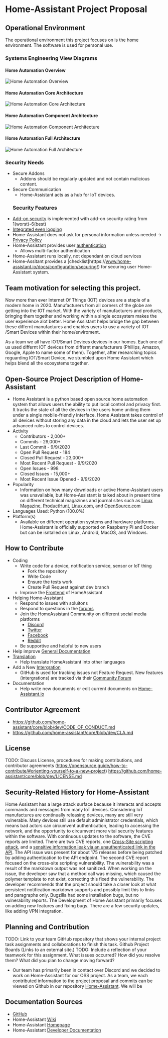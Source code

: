# Home-Assistant Project Proposal

## Operational Environment
The operational environment this project focuses on is the home environment. The software is used for personal use. 
  ### Systems Engineering View Diagrams
  #### Home Automation Overview
![Home Automation Overview](/images/home_automation_landscape.svg)
  #### Home Automation Core Architecture
![Home Automation Core Architecture](/images/ha_architecture.svg)
  #### Home Automation Component Architecture
![Home Automation Component Architecture](/images/component_interaction.png)
  #### Home Automation Full Architecture
![Home Automation Full Architecture](/images/ha_full_architecture.png)
  ### Security Needs
- Secure Addons
  - Addons should be regularly updated and not contain malicious content.
- Secure Communication
  - Home-Assistant acts as a hub for IoT devices.
  ### Security Features
- [Add-on security](https://developers.home-assistant.io/docs/add-ons/security) is implemented with add-on security rating from 1(worst)-6(best)
- [Integrated even logging](https://www.home-assistant.io/integrations/logger/)
- Home-Assistant does not ask for personal information unless needed -> [Privacy Policy](https://www.home-assistant.io/privacy/)
- Home-Assistant provides user [authentication](https://www.home-assistant.io/docs/authentication/)
  - Allows multi-factor authentication
- Home-Assistant runs locally, not dependant on cloud services
- Home-Assitant provides a [checklist]h(ttps://www.home-assistant.io/docs/configuration/securing/) for securing user Home-Assistant system.

## Team motivation for selecting this project.
Now more than ever Internet Of Things (IOT) devices are a staple of a modern home in 2020. Manufacturers from all corners of the globe are getting into the IOT market. With the variety of manufacturers and products, bringing them together and working within a single ecosystem makes the user experience alot better. Home Assistant helps bridge the gap between these differnt manufactures and enables users to use a variety of IOT /Smart Devices within their home/enviroment. 

As a team we all have IOT/Smart Devices  devices in our homes. Each one of us used differnt IOT devices from differnt manufacturers (Phillips, Amazon, Google, Apple to name some of them). Together, after researching topics reguarding IOT/Smart Device, we stumbled upon Home Assistant which helps blend all the ecosystems together.

## Open-Source Project Description of Home-Assistant 
- Home Assistant is a python based open source home automation system that allows users the ability to put local control and privacy first. It tracks the state of all the devices in the users home uniting them under a single mobile-friendly interface. Home Assistant takes control of all devices without storing any data in the cloud and lets the user set up advanced rules to control devices. 
- Activity
  - Contributors - 2,000+
  - Commits - 29,000+
  - Last Commit - 9/9/2020
  - Open Pull Request - 184
  - Closed Pull Request - 23,000+
  - Most Recent Pull Request - 9/9/2020
  - Open Issues - 998
  - Closed Issues - 15,000+
  - Most Recent Issue Opened - 9/9/2020
- Popularity
  - Information on how many downloads or active Home-Assistant users was unavailable, but Home-Assistant is talked about in present time on different technical magazines and journal sites such as [Linux Magazine](https://www.linux-magazine.com/Issues/2017/203/Home-Assistant), [ProductHunt](https://www.producthunt.com/posts/home-assistant), [Linux.com](https://www.linux.com/news/home-assistant-python-approach-home-automation-video/), and [OpenSource.com](https://opensource.com/article/17/7/home-automation-primer)
- Languages Used: Python (100.0%)
- Platform(s)
  - Available on different operation systems and hardware platforms. Home-Assistant is officially supported on Raspberry Pi and Docker but can be isntalled on Linux, Android, MacOS, and Windows.
    
 ## How to Contribute
  - Coding
    - Write code for a device, notification service, sensor or IoT thing
      - Fork the repository
      - Write Code
      - Ensure the tests work
      - Create Pull Request against dev branch
    - Improve the [Frontend](https://developers.home-assistant.io/docs/frontend/) of HomeAssistant
  - Helping Home-Assistant
    - Respond to issues with soluitons
    - Respond to questions in the [forums](https://community.home-assistant.io/)
    - Join the HomeAssistant Community on different social media platforms
      - [Discord](https://discord.com/invite/c5DvZ4e)
      - [Twitter](https://twitter.com/home_assistant)
      - [Facebook](https://www.facebook.com/homeassistantio)
      - [Reddit](https://www.reddit.com/r/homeassistant)
    - Be supportive and helpful to new users
  - Help improve [General Documentation](https://developers.home-assistant.io/docs/documenting/standards)
  - [Translation](https://developers.home-assistant.io/docs/translations)
    - Help translate HomeAssistant into other languages
  - Add a New [Intergration](https://developers.home-assistant.io/docs/development_index/)
    - GitHub is used for tracking issues not Feature Request. New features (intergrations) are tracked via their [Community Forum](https://community.home-assistant.io/c/feature-requests)
  - Documentation
    - Help write new documents or edit current documents on [Home-Assistant.io](https://www.home-assistant.io/)
    
 ## Contributor Agreement
- https://github.com/home-assistant/core/blob/dev/CODE_OF_CONDUCT.md
- https://github.com/home-assistant/core/blob/dev/CLA.md

 ## License 
TODO: Discuss License, procedures for making contributions, and contributor agreements (https://opensource.guide/how-to-contribute/#orienting-yourself-to-a-new-project)
  https://github.com/home-assistant/core/blob/dev/LICENSE.md

## Security-Related History for Home-Assistant
Home Assistant has a large attack surface because it interacts and accepts commands and messages from many IoT devices. Considering IoT manufactures are continually releasing devices, many are still very vulnerable. Many devices still use default administrator credentials, which means bad actors can circumvent authentication, leading to accessing the network, and the opportunity to circumvent more vital security features within the software. With continuous updates to the software, the CVE reports are limited. There are two CVE reports, one [Cross-Site scripting attack](https://cve.mitre.org/cgi-bin/cvename.cgi?name=CVE-2017-16782), and a [sensitive information leak via an unauthenticated link in the API](https://cve.mitre.org/cgi-bin/cvename.cgi?name=CVE-2018-21019). The API issue was present for about 175 releases before being patched by adding authentication to the API endpoint. The second CVE report focused on the cross-site scripting vulnerability. The vulnerability was a result of the markdown output was not sanitized. When working on the issue, the developer saw that a method call was missing, which caused the polymer template to not exist, correcting this fixed the vulnerability. The developer recommends that the project should take a closer look at what persistent notification markdown supports and possibly limit this to links and paragraphs only. Bugzilla had some installation bugs, but no vulnerability reports. The Development of Home Assistant primarily focuses on adding new features and fixing bugs. There are a few security updates, like adding VPN integration. 

## Planning and Contribution
TODO: Link to your team GitHub repository that shows your internal project task assignments and collaborations to finish this task. 
Github Project Boards (Links to an external site.)
TODO: Include a reflection of your teamwork for this assignment. What issues occurred? How did you resolve them? What did you plan to change moving forward? 
  - Our team has primarily been in contact over Discord and we decided to work on Home-Assistant for our OSS project. As a team, we each contributed information to the project proposal and commits can be viewed on Github in our repository [Home-Assistant](https://github.com/Chrs987/HomeAssistant/issues). We will be 

## Documentation Sources
 - [GitHub](https://github.com/home-assistant/core/blob/dev/README.rst)
 - Home-Assistant [Wiki](https://www.home-assistant.io/docs/)
 - Home-Assistant [Homepage](https://www.home-assistant.io/)
 - Home-Assistant [Developer Documentation](https://developers.home-assistant.io/)
